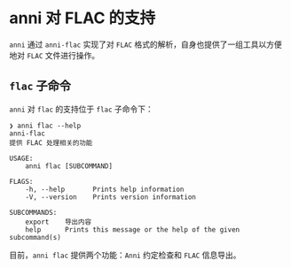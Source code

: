 # anni 对 FLAC 的支持

`anni` 通过 `anni-flac` 实现了对 `FLAC` 格式的解析，自身也提供了一组工具以方便地对 `FLAC` 文件进行操作。

## `flac` 子命令

`anni` 对 `flac` 的支持位于 `flac` 子命令下：

```
❯ anni flac --help                                                                                                                                                    
anni-flac 
提供 FLAC 处理相关的功能

USAGE:
    anni flac [SUBCOMMAND]

FLAGS:
    -h, --help       Prints help information
    -V, --version    Prints version information

SUBCOMMANDS:
    export    导出内容
    help      Prints this message or the help of the given subcommand(s)
```

目前，`anni flac` 提供两个功能：`Anni` 约定检查和 `FLAC` 信息导出。